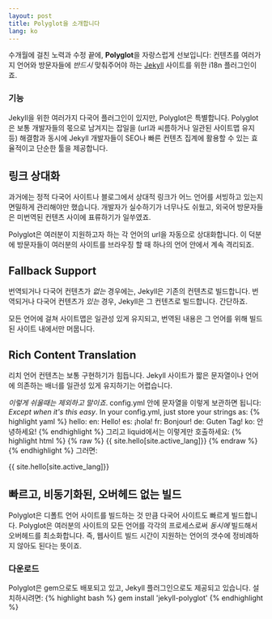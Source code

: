 ```yaml
---
layout: post
title: Polyglot을 소개합니다
lang: ko
---
```


수개월에 걸친 노력과 수정 끝에, **Polyglot**을 자랑스럽게 선보입니다: 컨텐츠를 여러가지 언어와 방문자들에 *반드시* 맞춰주어야 하는 [Jekyll](http://jekyllrb.com) 사이트를 위한 i18n 플러그인이죠.

### 기능

Jekyll을 위한 여러가지 다국어 플러그인이 있지만, Polyglot은 특별합니다. Polyglot은 보통 개발자들의 몫으로 남겨지는 잡일을 (url과 씨름하거나 일관된 사이트맵 유지 등) 해결함과 동시에 Jekyll 개발자들이 SEO나 빠른 컨텐츠 집계에 활용할 수 있는 효율적이고 단순한 툴을 제공합니다.

## 링크 상대화

과거에는 정적 다국어 사이트나 블로그에서 상대적 링크가 어느 언어를 서빙하고 있는지 면밀하게 관리해야만 했습니다. 개발자가 실수하기가 너무나도 쉬웠고, 외국어 방문자들은 미번역된 컨텐츠 사이에 표류하기가 일쑤였죠.

Polyglot은 여러분이 지원하고자 하는 각 언어의 url을 자동으로 상대화합니다. 이 덕분에 방문자들이 여러분의 사이트를 브라우징 할 때 하나의 언어 안에서 계속 격리되죠.

## Fallback Support

번역되거나 다국어 컨텐츠가 *없는* 경우에는, Jekyll은 기존의 컨텐츠로 빌드합니다. 번역되거나 다국어 컨텐츠가 *있는* 경우, Jekyll은 그 컨텐츠로 빌드합니다. 간단하죠.

모든 언어에 걸쳐 사이트맵은 일관성 있게 유지되고, 번역된 내용은 그 언어를 위해 빌드된 사이트 내에서만 머뭅니다.

## Rich Content Translation

리치 언어 컨텐츠는 보통 구현하기가 힘듭니다. Jekyll 사이트가 짧은 문자열이나 언어에 의존하는 배너를 일관성 있게 유지하기는 어렵습니다.

*이렇게 쉬울때는 제외하고 말이죠*. config.yml 안에 문자열을 이렇게 보관하면 됩니다:
*Except when it's this easy*. In your config.yml, just store your strings as:
{% highlight yaml %}
hello:
  en: Hello!
  es: ¡hola!
  fr: Bonjour!
  de: Guten Tag!
  ko: 안녕하세요!
{% endhighlight %}
그리고 liquid에서는 이렇게만 호출하세요:
{% highlight html %}
{% raw %}
{{ site.hello[site.active_lang]}}
{% endraw %}
{% endhighlight %}
그러면:
<p class="message">
{{ site.hello[site.active_lang]}}
</p>

## 빠르고, 비동기화된, 오버헤드 없는 빌드

  Polyglot은 디폴트 언어 사이트를 빌드하는 것 만큼 다국어 사이트도 빠르게 빌드합니다.
  Polyglot은 여러분의 사이트의 모든 언어를 각각의 프로세스로써 *동시에* 빌드해서 오버헤드를 최소화합니다. 즉, 웹사이트 빌드 시간이 지원하는 언어의 갯수에 정비례하지 않아도 된다는 뜻이죠.

### 다운로드

  Polyglot은 gem으로도 배포되고 있고, Jekyll 플러그인으로도 제공되고 있습니다. 설치하시려면:
  {% highlight bash %}
  gem install 'jekyll-polyglot'
  {% endhighlight %}
